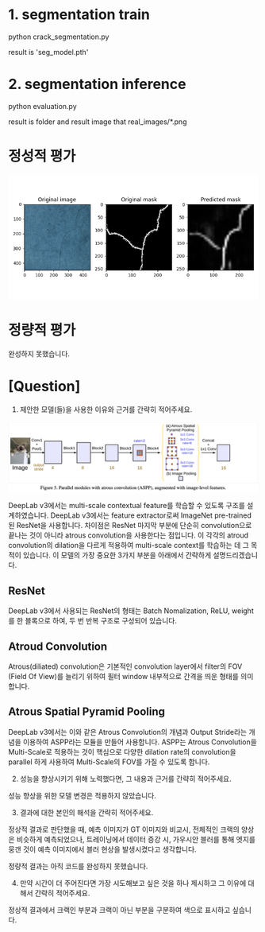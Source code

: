 

# 1. segmentation train

python crack_segmentation.py

result is 'seg_model.pth'

# 2. segmentation inference

python evaluation.py

result is folder and result image that real_images/*.png


# 정성적 평가 
<p align="center"><img src="images/Figure_1.png" align="center" width="550"></p>

# 정량적 평가 

완성하지 못했습니다.

# [Question]

1) 제안한 모델(들)을 사용한 이유와 근거를 간략히 적어주세요.

<p align="center"><img src="images/Figure_2.png" align="center" width="550"></p>

DeepLab v3에서는 multi-scale contextual feature를 학습할 수 있도록 구조를 설계하였습니다.
DeepLab v3에서는 feature extractor로써 ImageNet pre-trained 된 ResNet을 사용합니다. 차이점은 ResNet 마지막 부분에 단순히 convolution으로 끝나는 것이 아니라 atrous convolution을 사용한다는 점입니다. 이 각각의 atroud convolution의 dilation을 다르게 적용하여 multi-scale context를 학습하는 데 그 목적이 있습니다.
이 모델의 가장 중요한 3가지 부분을 아래에서 간략하게 설명드리겠습니다.

## ResNet

DeepLab v3에서 사용되는 ResNet의 형태는 Batch Nomalization, ReLU, weight를 한 블록으로 하여, 두 번 반복 구조로 구성되어 있습니다. 

## Atroud Convolution

Atrous(diliated) convolution은 기본적인 convolution layer에서 filter의 FOV (Field Of View)를 늘리기 위하여 필터 window 내부적으로 간격을 띄운 형태를 의미합니다.

## Atrous Spatial Pyramid Pooling

DeepLab v3에서는 이와 같은 Atrous Convolution의 개념과 Output Stride라는 개념을 이용하여 ASPP라는 모듈을 만들어 사용합니다. ASPP는 Atrous Convolution을 Multi-Scale로 적용하는 것이 핵심으로 다양한 dilation rate의 convolution을 parallel 하게 사용하여 Multi-Scale의 FOV를 가질 수 있도록 합니다.


2) 성능을 향상시키기 위해 노력했다면, 그 내용과 근거를 간략히 적어주세요.

성능 향상을 위한 모델 변경은 적용하지 않았습니다.

3) 결과에 대한 본인의 해석을 간략히 적어주세요.

정상적 결과로 판단했을 때, 예측 이미지가 GT 이미지와 비교시, 전체적인 크랙의 양상은 비슷하게 예측되었으나, 트레이닝에서 데이터 증강 시, 가우시안 블러를 통해 엣지를 뭉갠 것이 예측 이미지에서 블러 현상을 발생시켰다고 생각합니다.

정량적 결과는 아직 코드를 완성하지 못했습니다.

4) 만약 시간이 더 주어진다면 가장 시도해보고 싶은 것을 하나 제시하고 그 이유에 대해서 간략히 적어주세요.

정상적 결과에서 크랙인 부분과 크랙이 아닌 부분을 구분하여 색으로 표시하고 싶습니다.
